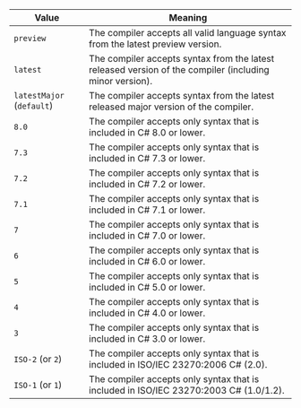 | Value                     | Meaning                                                                                                 |
|---------------------------|---------------------------------------------------------------------------------------------------------|
| `preview`                 | The compiler accepts all valid language syntax from the latest preview version.                         |
| `latest`                  | The compiler accepts syntax from the latest released version of the compiler (including minor version). |
| `latestMajor` (`default`) | The compiler accepts syntax from the latest released major version of the compiler.                     |
| `8.0`                     | The compiler accepts only syntax that is included in C# 8.0 or lower.                                   |
| `7.3`                     | The compiler accepts only syntax that is included in C# 7.3 or lower.                                   |
| `7.2`                     | The compiler accepts only syntax that is included in C# 7.2 or lower.                                   |
| `7.1`                     | The compiler accepts only syntax that is included in C# 7.1 or lower.                                   |
| `7`                       | The compiler accepts only syntax that is included in C# 7.0 or lower.                                   |
| `6`                       | The compiler accepts only syntax that is included in C# 6.0 or lower.                                   |
| `5`                       | The compiler accepts only syntax that is included in C# 5.0 or lower.                                   |
| `4`                       | The compiler accepts only syntax that is included in C# 4.0 or lower.                                   |
| `3`                       | The compiler accepts only syntax that is included in C# 3.0 or lower.                                   |
| `ISO-2` (or `2`)          | The compiler accepts only syntax that is included in ISO/IEC 23270:2006 C# (2.0).                       |
| `ISO-1` (or `1`)          | The compiler accepts only syntax that is included in ISO/IEC 23270:2003 C# (1.0/1.2).                   |

